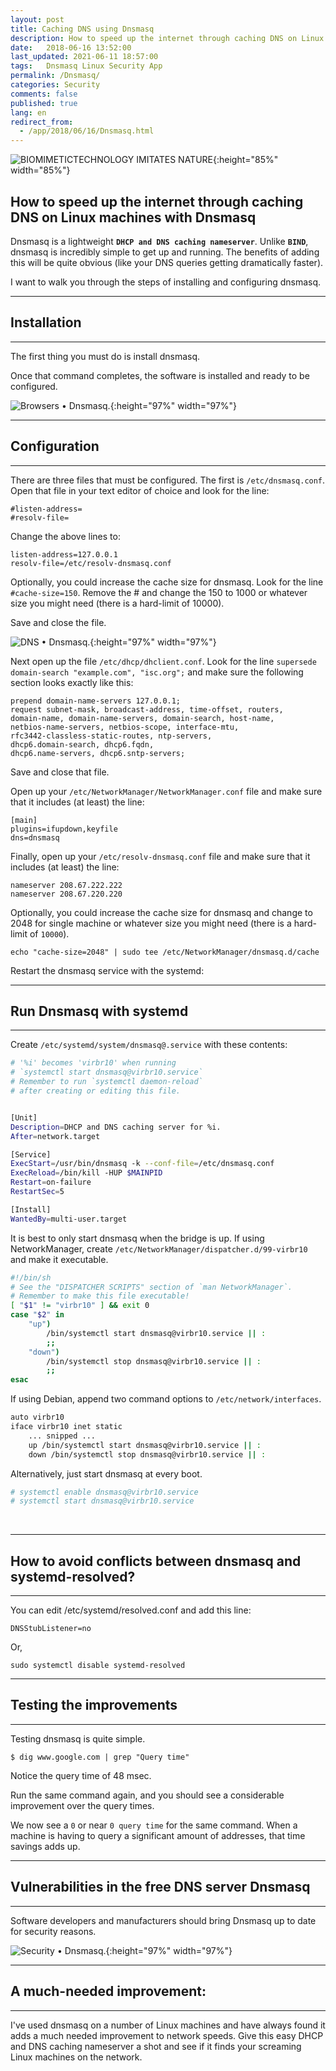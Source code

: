 ```yaml
---
layout: post
title: Caching DNS using Dnsmasq
description: How to speed up the internet through caching DNS on Linux machines with Dnsmasq
date:   2018-06-16 13:52:00
last_updated: 2021-06-11 18:57:00
tags:   Dnsmasq Linux Security App
permalink: /Dnsmasq/
categories: Security
comments: false
published: true
lang: en
redirect_from:
  - /app/2018/06/16/Dnsmasq.html
---
```


![BIOMIMETICTECHNOLOGY IMITATES NATURE](/images/HY2.png "BIOMIMETICTECHNOLOGY IMITATES NATURE"){:height="85%" width="85%"}

**How to speed up the internet through caching DNS on Linux machines with Dnsmasq**
-------------

Dnsmasq is a lightweight **``DHCP and DNS caching nameserver``**. Unlike **``BIND``**, dnsmasq is incredibly simple to get up and running. The benefits of adding this will be quite obvious (like your DNS queries getting dramatically faster).

I want to walk you through the steps of installing and configuring dnsmasq.

***

## **Installation**

***

The first thing you must do is install dnsmasq.

Once that command completes, the software is installed and ready to be configured.


![Browsers &bull; Dnsmasq.](/images/DiagramaDNS01.png "Browsers &bull; Dnsmasq."){:height="97%" width="97%"}

***

## **Configuration**

***

There are three files that must be configured. The first is ``/etc/dnsmasq.conf``. Open that file in your text editor of choice and look for the line:

~~~
#listen-address=
#resolv-file=
~~~

Change the above lines to:

~~~
listen-address=127.0.0.1
resolv-file=/etc/resolv-dnsmasq.conf
~~~

Optionally, you could increase the cache size for dnsmasq. Look for the line `#cache-size=150`. Remove the # and change the 150 to 1000 or whatever size you might need (there is a hard-limit of 10000).

Save and close the file.

![DNS &bull; Dnsmasq.](/images/Servidor-DNS-con-dnsmasq.png "DNS &bull; Dnsmasq."){:height="97%" width="97%"}


Next open up the file `/etc/dhcp/dhclient.conf`. Look for the line `supersede domain-search "example.com", "isc.org";` and make sure the following section looks exactly like this:

~~~
prepend domain-name-servers 127.0.0.1;
request subnet-mask, broadcast-address, time-offset, routers,
domain-name, domain-name-servers, domain-search, host-name,
netbios-name-servers, netbios-scope, interface-mtu,
rfc3442-classless-static-routes, ntp-servers,
dhcp6.domain-search, dhcp6.fqdn,
dhcp6.name-servers, dhcp6.sntp-servers;
~~~

Save and close that file.

Open up your `/etc/NetworkManager/NetworkManager.conf` file and make sure that it includes (at least) the line:

~~~
[main]
plugins=ifupdown,keyfile
dns=dnsmasq
~~~

Finally, open up your `/etc/resolv-dnsmasq.conf` file and make sure that it includes (at least) the line:

~~~
nameserver 208.67.222.222
nameserver 208.67.220.220
~~~

Optionally, you could increase the cache size for dnsmasq and change to 2048 for single machine or whatever size you might need (there is a hard-limit of ``10000``).

`echo "cache-size=2048" | sudo tee /etc/NetworkManager/dnsmasq.d/cache`

Restart the dnsmasq service with the systemd:


***

## **Run Dnsmasq with systemd**

***

Create `/etc/systemd/system/dnsmasq@.service` with these contents:

~~~bash
# '%i' becomes 'virbr10' when running
# `systemctl start dnsmasq@virbr10.service`
# Remember to run `systemctl daemon-reload`
# after creating or editing this file.


[Unit]
Description=DHCP and DNS caching server for %i.
After=network.target

[Service]
ExecStart=/usr/bin/dnsmasq -k --conf-file=/etc/dnsmasq.conf
ExecReload=/bin/kill -HUP $MAINPID
Restart=on-failure
RestartSec=5

[Install]
WantedBy=multi-user.target
~~~

It is best to only start dnsmasq when the bridge is up. If using NetworkManager, create `/etc/NetworkManager/dispatcher.d/99-virbr10` and make it executable.

~~~bash
#!/bin/sh
# See the "DISPATCHER SCRIPTS" section of `man NetworkManager`.
# Remember to make this file executable!
[ "$1" != "virbr10" ] && exit 0
case "$2" in
    "up")
        /bin/systemctl start dnsmasq@virbr10.service || :
        ;;
    "down")
        /bin/systemctl stop dnsmasq@virbr10.service || :
        ;;
esac
~~~

If using Debian, append two command options to `/etc/network/interfaces`.

~~~bash
auto virbr10
iface virbr10 inet static
    ... snipped ...
    up /bin/systemctl start dnsmasq@virbr10.service || :
    down /bin/systemctl stop dnsmasq@virbr10.service || :
~~~

Alternatively, just start dnsmasq at every boot.

~~~bash
# systemctl enable dnsmasq@virbr10.service
# systemctl start dnsmasq@virbr10.service
~~~
<br>

***

## How to avoid conflicts between dnsmasq and systemd-resolved?

***

You can edit /etc/systemd/resolved.conf and add this line:

~~~
DNSStubListener=no
~~~

Or,

~~~
sudo systemctl disable systemd-resolved
~~~

***

## **Testing the improvements**

***

Testing dnsmasq is quite simple. 

~~~
$ dig www.google.com | grep "Query time"
~~~

Notice the query time of 48 msec.

Run the same command again, and you should see a considerable improvement over the query times.

We now see a ``0`` or near ``0 query time`` for the same command. When a machine is having to query a significant amount of addresses, that time savings adds up.

***

## **Vulnerabilities in the free DNS server Dnsmasq**

***

Software developers and manufacturers should bring Dnsmasq up to date for security reasons.


![Security &bull; Dnsmasq.](/images/dnsmasq_security.jpeg "Security &bull; Dnsmasq."){:height="97%" width="97%"}

***

## **A much-needed improvement:**

***
I've used dnsmasq on a number of Linux machines and have always found it adds a much needed improvement to network speeds. Give this easy DHCP and DNS caching nameserver a shot and see if it finds your screaming Linux machines on the network. 

